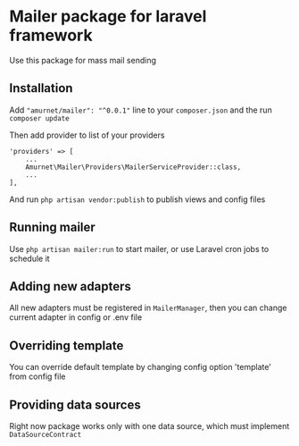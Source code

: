 # Mailer package for laravel framework

Use this package for mass mail sending

## Installation

Add `"amurnet/mailer": "^0.0.1"` line to your `composer.json` and the run `composer update`

Then add provider to list of your providers

    'providers' => [
        ...
        Amurnet\Mailer\Providers\MailerServiceProvider::class,
        ...
    ],

And run `php artisan vendor:publish` to publish views and config files

## Running mailer

Use `php artisan mailer:run` to start mailer, or use Laravel cron jobs to schedule it

## Adding new adapters

All new adapters must be registered in `MailerManager`, then you can change current adapter in config or .env file

## Overriding template

You can override default template by changing config option 'template' from config file

## Providing data sources

Right now package works only with one data source, which must implement `DataSourceContract`
